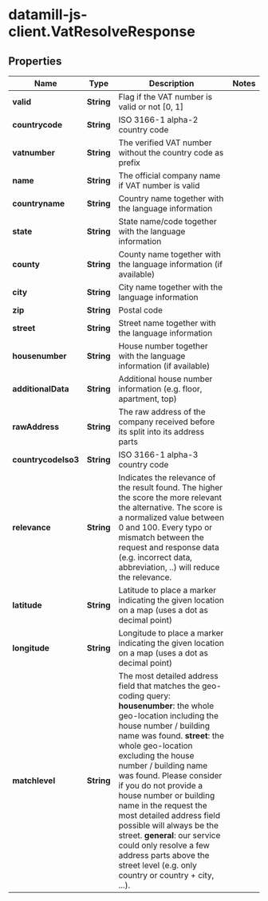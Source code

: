 # datamill-js-client.VatResolveResponse

## Properties
Name | Type | Description | Notes
------------ | ------------- | ------------- | -------------
**valid** | **String** | Flag if the VAT number is valid or not [0, 1] | 
**countrycode** | **String** | ISO 3166-1 alpha-2 country code | 
**vatnumber** | **String** | The verified VAT number without the country code as prefix | 
**name** | **String** | The official company name if VAT number is valid | 
**countryname** | **String** | Country name together with the language information | 
**state** | **String** | State name/code together with the language information | 
**county** | **String** | County name together with the language information (if available) | 
**city** | **String** | City name together with the language information | 
**zip** | **String** | Postal code | 
**street** | **String** | Street name together with the language information | 
**housenumber** | **String** | House number together with the language information (if available) | 
**additionalData** | **String** | Additional house number information (e.g. floor, apartment, top) | 
**rawAddress** | **String** | The raw address of the company received before its split into its address parts | 
**countrycodeIso3** | **String** | ISO 3166-1 alpha-3 country code | 
**relevance** | **String** | Indicates the relevance of the result found. The higher the score the more relevant the alternative. The score is a normalized value between 0 and 100. Every typo or mismatch between the request and response data (e.g. incorrect data, abbreviation, ..) will reduce the relevance.  | 
**latitude** | **String** | Latitude to place a marker indicating the given location on a map (uses a dot as decimal point) | 
**longitude** | **String** | Longitude to place a marker indicating the given location on a map (uses a dot as decimal point) | 
**matchlevel** | **String** | The most detailed address field that matches the geo-coding query: **housenumber**: the whole geo-location including the house number / building name was found. **street**: the whole geo-location excluding the house number / building name was found. Please consider if you do not provide a house number or building name in the request the most detailed address field possible will always be the street. **general**: our service could only resolve a few address parts above the street level (e.g. only country or country + city, ...).  | 


